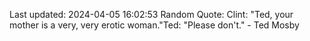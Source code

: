 Last updated: 2024-04-05 16:02:53
Random Quote: Clint: "Ted, your mother is a very, very erotic woman."Ted: "Please don't." - Ted Mosby